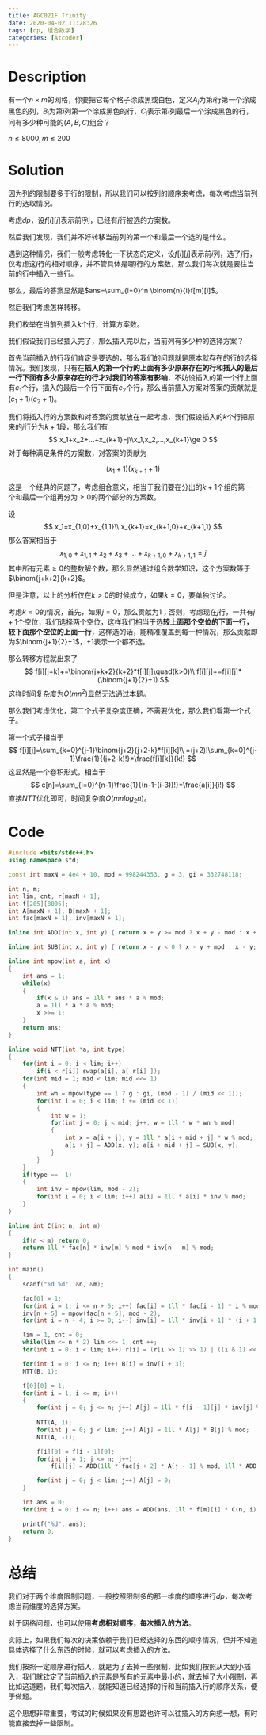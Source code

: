 ```yaml
---
title: AGC021F Trinity
date: 2020-04-02 11:28:26
tags: [dp, 组合数学]
categories: [Atcoder]
---
```


# Description

有一个$n\times m$的网格，你要把它每个格子涂成黑或白色，定义$A_i$为第$i$行第一个涂成黑色的列，$B_i$为第$i$列第一个涂成黑色的行，$C_i$表示第$i$列最后一个涂成黑色的行，问有多少种可能的$(A,B,C)$组合？

$n\le 8000,m\le 200$

<!--more-->

# Solution

因为列的限制要多于行的限制，所以我们可以按列的顺序来考虑，每次考虑当前列行的选取情况。

考虑$dp$，设$f[i][j]$表示前$i$列，已经有$j$行被选的方案数。

然后我们发现，我们并不好转移当前列的第一个和最后一个选的是什么。

遇到这种情况，我们一般考虑转化一下状态的定义，设$f[i][j]$表示前$i$列，选了$j$行，仅考虑这$j$行的相对顺序，并不管具体是哪$j$行的方案数，那么我们每次就是要往当前的行中插入一些行。

那么，最后的答案显然是$ans=\sum_{i=0}^n \binom{n}{i}f[m][i]$。

然后我们考虑怎样转移。

我们枚举在当前列插入$k$个行，计算方案数。

我们假设我们已经插入完了，那么插入完以后，当前列有多少种的选择方案？

首先当前插入的行我们肯定是要选的，那么我们的问题就是原本就存在的行的选择情况。我们发现，只有在**插入的第一个行的上面有多少原来存在的行和插入的最后一行下面有多少原来存在的行才对我们的答案有影响**，不妨设插入的第一个行上面有$c_1$个行，插入的最后一个行下面有$c_2$个行，那么当前插入方案对答案的贡献就是$(c_1+1)(c_2+1)$。

我们将插入行的方案数和对答案的贡献放在一起考虑，我们假设插入的$k$个行把原来的$j$行分为$k+1$段，那么我们有
$$
x_1+x_2+...+x_{k+1}=j\\x_1,x_2,...,x_{k+1}\ge 0
$$
对于每种满足条件的方案数，对答案的贡献为

$$
(x_1+1)(x_{k+1}+1)
$$

这是一个经典的问题了，考虑组合意义，相当于我们要在分出的$k+1$个组的第一个和最后一个组再分为$\ge 0$的两个部分的方案数。

设
$$
x_1=x_{1,0}+x_{1,1}\\
x_{k+1}=x_{k+1,0}+x_{k+1,1}
$$
那么答案相当于
$$
x_{1,0}+x_{1,1}+x_2+x_3+...+x_{k+1,0}+x_{k+1,1}=j
$$
其中所有元素$\ge 0$的整数解个数，那么显然通过组合数学知识，这个方案数等于$\binom{j+k+2}{k+2}$。

但是注意，以上的分析仅在$k>0$的时候成立，如果$k=0$，要单独讨论。

考虑$k=0$的情况，首先，如果$j=0$，那么贡献为$1$；否则，考虑现在$j$行，一共有$j+1$个空位，我们选择两个空位，这样我们相当于选**较上面那个空位的下面一行，较下面那个空位的上面一行**，这样选的话，能精准覆盖到每一种情况，那么贡献即为$\binom{j+1}{2}+1$，$+1$表示一个都不选。

那么转移方程就出来了
$$
f[i][j+k]+=\binom{j+k+2}{k+2}*f[i][j]\quad(k>0)\\
f[i][j]+=f[i][j]*(\binom{j+1}{2}+1)
$$
这样时间复杂度为$O(mn^2)$显然无法通过本题。

那么我们考虑优化，第二个式子复杂度正确，不需要优化，那么我们看第一个式子。

第一个式子相当于
$$
f[i][j]=\sum_{k=0}^{j-1}\binom{j+2}{j+2-k}*f[i][k]\\
=(j+2)!\sum_{k=0}^{j-1}\frac{1}{(j+2-k)!}*\frac{f[i][k]}{k!}
$$
这显然是一个卷积形式，相当于
$$
c[n]=\sum_{i=0}^{n-1}\frac{1}{(n-1-(i-3))!}*\frac{a[i]}{i!}
$$
直接$NTT$优化即可，时间复杂度$O(mnlog_2n)$。

# Code

```c++
#include <bits/stdc++.h>
using namespace std;

const int maxN = 4e4 + 10, mod = 998244353, g = 3, gi = 332748118;

int n, m;
int lim, cnt, r[maxN + 1];
int f[205][8005];
int A[maxN + 1], B[maxN + 1];
int fac[maxN + 1], inv[maxN + 1];

inline int ADD(int x, int y) { return x + y >= mod ? x + y - mod : x + y; }

inline int SUB(int x, int y) { return x - y < 0 ? x - y + mod : x - y; }

inline int mpow(int a, int x)
{
	int ans = 1;
	while(x)
	{
		if(x & 1) ans = 1ll * ans * a % mod;
		a = 1ll * a * a % mod;
		x >>= 1;
	}
	return ans;
}

inline void NTT(int *a, int type)
{
	for(int i = 0; i < lim; i++)
		if(i < r[i]) swap(a[i], a[ r[i] ]);
	for(int mid = 1; mid < lim; mid <<= 1)
	{
		int wn = mpow(type == 1 ? g : gi, (mod - 1) / (mid << 1));
		for(int i = 0; i < lim; i += (mid << 1))
		{
			int w = 1;
			for(int j = 0; j < mid; j++, w = 1ll * w * wn % mod)
			{
				int x = a[i + j], y = 1ll * a[i + mid + j] * w % mod;
				a[i + j] = ADD(x, y); a[i + mid + j] = SUB(x, y);
			}
		}
	}
	if(type == -1)
	{
		int inv = mpow(lim, mod - 2);
		for(int i = 0; i < lim; i++) a[i] = 1ll * a[i] * inv % mod;
	}
}

inline int C(int n, int m)
{
	if(n < m) return 0;
	return 1ll * fac[n] * inv[m] % mod * inv[n - m] % mod;
}

int main()
{
	scanf("%d %d", &n, &m);

	fac[0] = 1;
	for(int i = 1; i <= n + 5; i++) fac[i] = 1ll * fac[i - 1] * i % mod;
	inv[n + 5] = mpow(fac[n + 5], mod - 2);
	for(int i = n + 4; i >= 0; i--) inv[i] = 1ll * inv[i + 1] * (i + 1) % mod;

	lim = 1, cnt = 0;
	while(lim <= n * 2) lim <<= 1, cnt ++;
	for(int i = 0; i < lim; i++) r[i] = (r[i >> 1] >> 1) | ((i & 1) << cnt - 1);

	for(int i = 0; i <= n; i++) B[i] = inv[i + 3];
	NTT(B, 1);

	f[0][0] = 1;
	for(int i = 1; i <= m; i++)
	{
		for(int j = 0; j <= n; j++) A[j] = 1ll * f[i - 1][j] * inv[j] % mod;
		
		NTT(A, 1);
		for(int j = 0; j < lim; j++) A[j] = 1ll * A[j] * B[j] % mod;
		NTT(A, -1);

		f[i][0] = f[i - 1][0];
		for(int j = 1; j <= n; j++) 
			f[i][j] = ADD(1ll * fac[j + 2] * A[j - 1] % mod, 1ll * ADD(C(j + 1, 2), 1) * f[i - 1][j] % mod);

		for(int j = 0; j < lim; j++) A[j] = 0;
	}

	int ans = 0;
	for(int i = 0; i <= n; i++) ans = ADD(ans, 1ll * f[m][i] * C(n, i) % mod);

	printf("%d", ans);
	return 0;
}

```

# 总结

我们对于两个维度限制问题，一般按照限制多的那一维度的顺序进行$dp$，每次考虑当前维度的选择方案。

对于网格问题，也可以使用**考虑相对顺序，每次插入的方法**。

实际上，如果我们每次的决策依赖于我们已经选择的东西的顺序情况，但并不知道具体选择了什么东西的时候，就可以考虑插入的方法。

我们按照一定顺序进行插入，就是为了去掉一些限制，比如我们按照从大到小插入，我们就钦定了当前插入的元素是所有的元素中最小的，就去掉了大小限制，再比如这道题，我们每次插入，就能知道已经选择的行和当前插入行的顺序关系，便于做题。

这个思想非常重要，考试的时候如果没有思路也许可以往插入的方向想一想，有时能直接去掉一些限制。